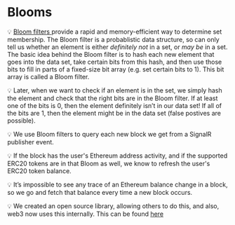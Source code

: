 # Blooms

💡 [ Bloom filters ](https://en.wikipedia.org/wiki/Bloom_filter) provide a rapid and memory-efficient way to determine set membership. The Bloom filter is a probablistic data structure, so can only tell us whether an element is either _definitely not_ in a set, or _may be_ in a set. The basic idea behind the Bloom filter is to hash each new element that goes into the data set, take certain bits from this hash, and then use those bits to fill in parts of a fixed-size bit array (e.g. set certain bits to 1). This bit array is called a Bloom filter.

💡 Later, when we want to check if an element is in the set, we simply hash the element and check that the right bits are in the Bloom filter. If at least one of the bits is 0, then the element definitely isn’t in our data set! If all of the bits are 1, then the element might be in the data set (false postives are possible).

💡 We use Bloom filters to query each new block we get from a SignalR publisher event.

💡 If the block has the user's Ethereum address activity, and if the supported ERC20 tokens are in that Bloom as well, we know to refresh the user's ERC20 token balance.

💡 It’s impossible to see any trace of an Ethereum balance change in a block, so we go and fetch that balance every time a new block occurs.

💡 We created an open source library, allowing others to do this, and also, web3 now uses this internally. This can be found [here](https://www.npmjs.com/package/ethereum-bloom-filters)
